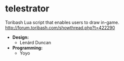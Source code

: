 # telestrator
Toribash Lua script that enables users to draw in-game.\
http://forum.toribash.com/showthread.php?t=422290
* **Design:**
  * Lenárd Duncan
* **Programming:**
  * Yoyo
